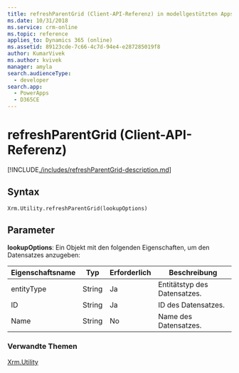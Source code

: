 ```yaml
---
title: refreshParentGrid (Client-API-Referenz) in modellgestützten Apps | MicrosoftDocs
ms.date: 10/31/2018
ms.service: crm-online
ms.topic: reference
applies_to: Dynamics 365 (online)
ms.assetid: 89123cde-7c66-4c7d-94e4-e287285019f8
author: KumarVivek
ms.author: kvivek
manager: amyla
search.audienceType:
  - developer
search.app:
  - PowerApps
  - D365CE
---
```

# <a name="refreshparentgrid-client-api-reference"></a>refreshParentGrid (Client-API-Referenz)



[!INCLUDE[./includes/refreshParentGrid-description.md](./includes/refreshParentGrid-description.md)] 

## <a name="syntax"></a>Syntax

`Xrm.Utility.refreshParentGrid(lookupOptions)`

## <a name="parameters"></a>Parameter

**lookupOptions**: Ein Objekt mit den folgenden Eigenschaften, um den Datensatzes anzugeben:

|Eigenschaftsname |Typ |Erforderlich  |Beschreibung |
|---|---|---|---|
|entityType|String|Ja |Entitätstyp des Datensatzes.|
|ID|String|Ja |ID des Datensatzes.|
|Name|String|No |Name des Datensatzes.|

### <a name="related-topics"></a>Verwandte Themen

[Xrm.Utility](../xrm-utility.md)



